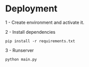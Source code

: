 # Deployment

1 - Create environment and activate it.

2 - Install dependencies

`pip install -r requirements.txt`

3 - Runserver

`python main.py`